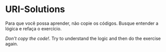 # URI-Solutions

Para que você possa aprender, não copie os códigos. Busque entender a lógica e refaça o exercício.

*Don't copy the code!*. Try to understand the logic and then do the exercise again.
